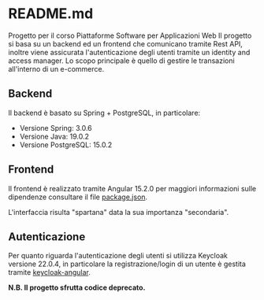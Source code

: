 # README.md
Progetto per il corso Piattaforme Software per Applicazioni Web
Il progetto si basa su un backend ed un frontend che comunicano tramite Rest API, inoltre viene assicurata l'autenticazione degli utenti tramite un identity and access manager.
Lo scopo principale è quello di gestire le transazioni all'interno di un e-commerce.
## Backend
Il backend è basato su Spring + PostgreSQL, in particolare:

- Versione Spring: 3.0.6
- Versione Java: 19.0.2
- Versione PostgreSQL: 15.0.2

## Frontend
Il frontend è realizzato tramite Angular 15.2.0 per maggiori informazioni sulle dipendenze consultare il file [package.json](https://github.com/teor0/ProgettoPSW/blob/master/frontend/package.json).

L'interfaccia risulta "spartana" data la sua importanza "secondaria".

## Autenticazione
Per quanto riguarda l'autenticazione degli utenti si utilizza Keycloak versione 22.0.4, in particolare la registrazione/login di un utente è gestita tramite [keycloak-angular](https://github.com/mauriciovigolo/keycloak-angular).

**N.B. Il progetto sfrutta codice deprecato.**
